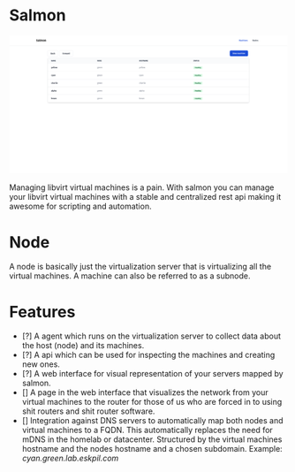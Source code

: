 # Salmon

![Picture of the salmon web interfaces](./assets/screenshot.png)

Managing libvirt virtual machines is a pain. With salmon you can manage
your libvirt virtual machines with a stable and centralized rest api
making it awesome for scripting and automation.

# Node

A node is basically just the virtualization server that is virtualizing
all the virtual machines. A machine can also be referred to as a
subnode.

# Features

- [?] A agent which runs on the virtualization server to collect
   data about the host (node) and its machines.
- [?] A api which can be used for inspecting the machines and
   creating new ones. 
- [?] A web interface for visual representation of your servers mapped
   by salmon.
- [] A page in the web interface that visualizes the network from your
   virtual machines to the router for those of us who are forced in to
   using shit routers and shit router software.
- [] Integration against DNS servers to automatically map both nodes
   and virtual machines to a FQDN. This automatically replaces the need
   for mDNS in the homelab or datacenter. Structured by the virtual
   machines hostname and the nodes hostname and a chosen subdomain.
   Example: *cyan.green.lab.eskpil.com*


